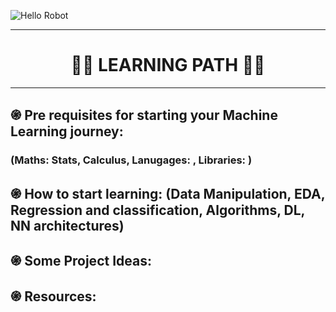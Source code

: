 ![Hello Robot](https://github.com/ByteMonk-GCECT/Hello-Robot/blob/main/visual/hello%20robot%20banner.png)

<hr>

 <h1 align="center">👩‍💻 LEARNING PATH 👨‍💻</h1>

<hr>

## ֍ Pre requisites for starting your Machine Learning journey:
### (Maths: Stats, Calculus, Lanugages: , Libraries: )
## ֍ How to start learning: (Data Manipulation, EDA, Regression and classification, Algorithms, DL, NN architectures) 
## ֍ Some Project Ideas: 
## ֍ Resources: 

